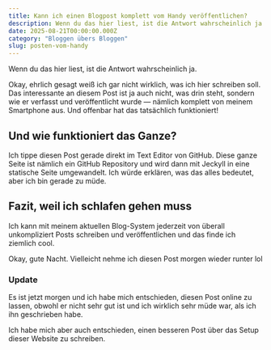 ```yaml
---
title: Kann ich einen Blogpost komplett vom Handy veröffentlichen?
description: Wenn du das hier liest, ist die Antwort wahrscheinlich ja.
date: 2025-08-21T00:00:00.000Z
category: "Bloggen übers Bloggen"
slug: posten-vom-handy
---
```


Wenn du das hier liest, ist die Antwort wahrscheinlich ja.

<!--more-->

Okay, ehrlich gesagt weiß ich gar nicht wirklich, was ich hier schreiben soll.
Das interessante an diesem Post ist ja auch nicht, was drin steht, sondern 
wie er verfasst und veröffentlicht wurde — nämlich komplett von meinem Smartphone aus.
Und offenbar hat das tatsächlich funktioniert!

## Und wie funktioniert das Ganze?
Ich tippe diesen Post gerade direkt im Text Editor von GitHub.
Diese ganze Seite ist nämlich ein GitHub Repository und wird dann mit Jeckyll in eine 
statische Seite umgewandelt. Ich würde erklären, was das alles bedeutet, aber ich bin 
gerade zu müde.

## Fazit, weil ich schlafen gehen muss
Ich kann mit meinem aktuellen Blog-System jederzeit von überall unkompliziert Posts schreiben 
und veröffentlichen und das finde ich ziemlich cool.

Okay, gute Nacht. Vielleicht nehme ich diesen Post morgen wieder runter lol

<section>
    <h3> Update </h3>
    <p>Es ist jetzt morgen und ich habe mich entschieden, diesen Post online zu lassen, obwohl er nicht sehr gut ist und ich wirklich sehr müde war, als ich ihn geschrieben habe.</p>
    <p>Ich habe mich aber auch entschieden, einen besseren Post über das Setup dieser Website zu schreiben.</p>
</section>

